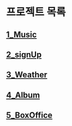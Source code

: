 # 프로젝트 목록

## [1_Music](https://github.com/taeuk178/BoostCourseMD/blob/main/BoostCourseFiles/1_Project.md)

## [2_signUp](https://github.com/taeuk178/BoostCourseMD/blob/main/BoostCourseFiles/2_Project.md)

## [3_Weather](https://github.com/taeuk178/BoostCourseMD/blob/main/BoostCourseFiles/3_Project.md)

## [4_Album](https://github.com/taeuk178/BoostCourseMD/blob/main/BoostCourseFiles/4_Project.md)

## [5_BoxOffice](https://github.com/taeuk178/BoostCourseMD/blob/main/BoostCourseFiles/5_Project.md)
